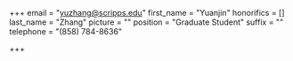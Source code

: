 +++
email = "yuzhang@scripps.edu"
first_name = "Yuanjin"
honorifics = []
last_name = "Zhang"
picture = ""
position = "Graduate Student"
suffix = ""
telephone = "(858) 784-8636"

+++
